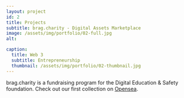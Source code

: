 ```yaml
---
layout: project
id: 2
title: Projects
subtitle: brag.charity - Digital Assets Marketplace
image: /assets/img/portfolio/02-full.jpg
alt: 

caption:
  title: Web 3
  subtitle: Entrepreneurship
  thumbnail: /assets/img/portfolio/02-thumbnail.jpg
---
```




brag.charity is a fundraising program for the Digital Education & Safety foundation. Check out our first collection on <a href="https://opensea.io/digitaledsafety">Opensea</a>.


<nft-card
contractAddress="0x495f947276749ce646f68ac8c248420045cb7b5e"
tokenId="77085256408163406308004197185999916350236004123346139875108147950390832267265">
</nft-card>
<script src="https://unpkg.com/embeddable-nfts/dist/nft-card.min.js"></script><br /><br />





